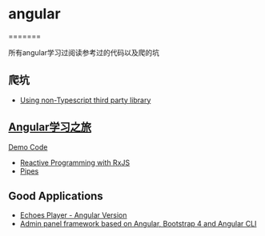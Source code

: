 # angular

=======

所有angular学习过阅读参考过的代码以及爬的坑

## 爬坑

* [Using non-Typescript third party library](./about-using-thirdparty-lib/README.md)

## [Angular学习之旅](./the-road-with-angular/README.md)

[Demo Code](./ng-practice)

* [Reactive Programming with RxJS](./the-road-with-angular/Reactive-Programming-with-RxJS.md)
* [Pipes](./the-road-with-angular/Pipes.md)


## Good Applications

- [Echoes Player - Angular Version](https://github.com/orizens/echoes-player)
- [Admin panel framework based on Angular, Bootstrap 4 and Angular CLI](https://github.com/Hulva/ng2-admin)
